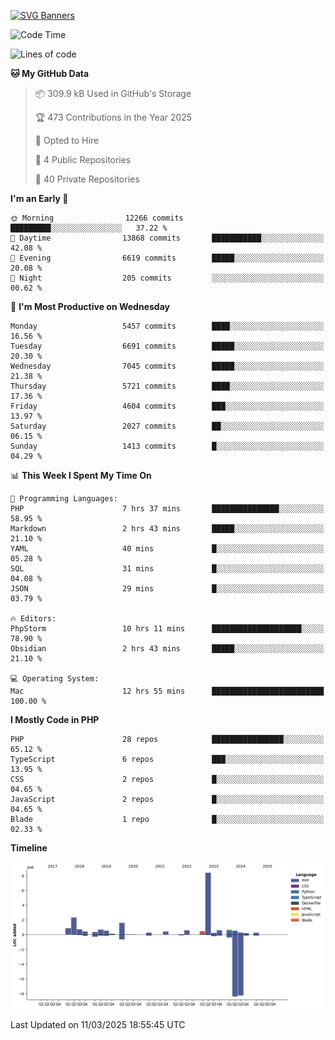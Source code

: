 [![SVG Banners](https://svg-banners.vercel.app/api?type=glitch&text1=Gere_Lajos%F0%9F%92%BB&width=800&height=400)](https://github.com/Akshay090/svg-banners)

<!--START_SECTION:waka-->
![Code Time](http://img.shields.io/badge/Code%20Time-2%2C273%20hrs%2051%20mins-blue)

![Lines of code](https://img.shields.io/badge/From%20Hello%20World%20I%27ve%20Written-20.6%20million%20lines%20of%20code-blue)

**🐱 My GitHub Data** 

> 📦 309.9 kB Used in GitHub's Storage 
 > 
> 🏆 473 Contributions in the Year 2025
 > 
> 💼 Opted to Hire
 > 
> 📜 4 Public Repositories 
 > 
> 🔑 40 Private Repositories 
 > 
**I'm an Early 🐤** 

```text
🌞 Morning                12266 commits       █████████░░░░░░░░░░░░░░░░   37.22 % 
🌆 Daytime                13868 commits       ███████████░░░░░░░░░░░░░░   42.08 % 
🌃 Evening                6619 commits        █████░░░░░░░░░░░░░░░░░░░░   20.08 % 
🌙 Night                  205 commits         ░░░░░░░░░░░░░░░░░░░░░░░░░   00.62 % 
```
📅 **I'm Most Productive on Wednesday** 

```text
Monday                   5457 commits        ████░░░░░░░░░░░░░░░░░░░░░   16.56 % 
Tuesday                  6691 commits        █████░░░░░░░░░░░░░░░░░░░░   20.30 % 
Wednesday                7045 commits        █████░░░░░░░░░░░░░░░░░░░░   21.38 % 
Thursday                 5721 commits        ████░░░░░░░░░░░░░░░░░░░░░   17.36 % 
Friday                   4604 commits        ███░░░░░░░░░░░░░░░░░░░░░░   13.97 % 
Saturday                 2027 commits        ██░░░░░░░░░░░░░░░░░░░░░░░   06.15 % 
Sunday                   1413 commits        █░░░░░░░░░░░░░░░░░░░░░░░░   04.29 % 
```


📊 **This Week I Spent My Time On** 

```text
💬 Programming Languages: 
PHP                      7 hrs 37 mins       ███████████████░░░░░░░░░░   58.95 % 
Markdown                 2 hrs 43 mins       █████░░░░░░░░░░░░░░░░░░░░   21.10 % 
YAML                     40 mins             █░░░░░░░░░░░░░░░░░░░░░░░░   05.28 % 
SQL                      31 mins             █░░░░░░░░░░░░░░░░░░░░░░░░   04.08 % 
JSON                     29 mins             █░░░░░░░░░░░░░░░░░░░░░░░░   03.79 % 

🔥 Editors: 
PhpStorm                 10 hrs 11 mins      ████████████████████░░░░░   78.90 % 
Obsidian                 2 hrs 43 mins       █████░░░░░░░░░░░░░░░░░░░░   21.10 % 

💻 Operating System: 
Mac                      12 hrs 55 mins      █████████████████████████   100.00 % 
```

**I Mostly Code in PHP** 

```text
PHP                      28 repos            ████████████████░░░░░░░░░   65.12 % 
TypeScript               6 repos             ███░░░░░░░░░░░░░░░░░░░░░░   13.95 % 
CSS                      2 repos             █░░░░░░░░░░░░░░░░░░░░░░░░   04.65 % 
JavaScript               2 repos             █░░░░░░░░░░░░░░░░░░░░░░░░   04.65 % 
Blade                    1 repo              █░░░░░░░░░░░░░░░░░░░░░░░░   02.33 % 
```



**Timeline**

![Lines of Code chart](https://raw.githubusercontent.com/gere-lajos/gere-lajos/main/assets/bar_graph.png)


 Last Updated on 11/03/2025 18:55:45 UTC
<!--END_SECTION:waka-->
